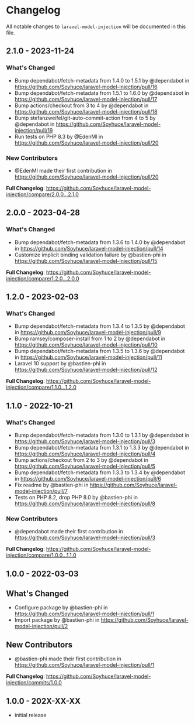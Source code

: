 # Changelog

All notable changes to `laravel-model-injection` will be documented in this file.

## 2.1.0 - 2023-11-24

### What's Changed

- Bump dependabot/fetch-metadata from 1.4.0 to 1.5.1 by @dependabot in https://github.com/Soyhuce/laravel-model-injection/pull/16
- Bump dependabot/fetch-metadata from 1.5.1 to 1.6.0 by @dependabot in https://github.com/Soyhuce/laravel-model-injection/pull/17
- Bump actions/checkout from 3 to 4 by @dependabot in https://github.com/Soyhuce/laravel-model-injection/pull/18
- Bump stefanzweifel/git-auto-commit-action from 4 to 5 by @dependabot in https://github.com/Soyhuce/laravel-model-injection/pull/19
- Run tests on PHP 8.3 by @EdenMl in https://github.com/Soyhuce/laravel-model-injection/pull/20

### New Contributors

- @EdenMl made their first contribution in https://github.com/Soyhuce/laravel-model-injection/pull/20

**Full Changelog**: https://github.com/Soyhuce/laravel-model-injection/compare/2.0.0...2.1.0

## 2.0.0 - 2023-04-28

### What's Changed

- Bump dependabot/fetch-metadata from 1.3.6 to 1.4.0 by @dependabot in https://github.com/Soyhuce/laravel-model-injection/pull/14
- Customize implicit binding validation failure by @bastien-phi in https://github.com/Soyhuce/laravel-model-injection/pull/15

**Full Changelog**: https://github.com/Soyhuce/laravel-model-injection/compare/1.2.0...2.0.0

## 1.2.0 - 2023-02-03

### What's Changed

- Bump dependabot/fetch-metadata from 1.3.4 to 1.3.5 by @dependabot in https://github.com/Soyhuce/laravel-model-injection/pull/9
- Bump ramsey/composer-install from 1 to 2 by @dependabot in https://github.com/Soyhuce/laravel-model-injection/pull/10
- Bump dependabot/fetch-metadata from 1.3.5 to 1.3.6 by @dependabot in https://github.com/Soyhuce/laravel-model-injection/pull/11
- Laravel 10 support by @bastien-phi in https://github.com/Soyhuce/laravel-model-injection/pull/12

**Full Changelog**: https://github.com/Soyhuce/laravel-model-injection/compare/1.1.0...1.2.0

## 1.1.0 - 2022-10-21

### What's Changed

- Bump dependabot/fetch-metadata from 1.3.0 to 1.3.1 by @dependabot in https://github.com/Soyhuce/laravel-model-injection/pull/3
- Bump dependabot/fetch-metadata from 1.3.1 to 1.3.3 by @dependabot in https://github.com/Soyhuce/laravel-model-injection/pull/4
- Bump actions/checkout from 2 to 3 by @dependabot in https://github.com/Soyhuce/laravel-model-injection/pull/5
- Bump dependabot/fetch-metadata from 1.3.3 to 1.3.4 by @dependabot in https://github.com/Soyhuce/laravel-model-injection/pull/6
- Fix readme by @bastien-phi in https://github.com/Soyhuce/laravel-model-injection/pull/7
- Tests on PHP 8.2, drop PHP 8.0 by @bastien-phi in https://github.com/Soyhuce/laravel-model-injection/pull/8

### New Contributors

- @dependabot made their first contribution in https://github.com/Soyhuce/laravel-model-injection/pull/3

**Full Changelog**: https://github.com/Soyhuce/laravel-model-injection/compare/1.0.0...1.1.0

## 1.0.0 - 2022-03-03

## What's Changed

- Configure package by @bastien-phi in https://github.com/Soyhuce/laravel-model-injection/pull/1
- Import package by @bastien-phi in https://github.com/Soyhuce/laravel-model-injection/pull/2

## New Contributors

- @bastien-phi made their first contribution in https://github.com/Soyhuce/laravel-model-injection/pull/1

**Full Changelog**: https://github.com/Soyhuce/laravel-model-injection/commits/1.0.0

## 1.0.0 - 202X-XX-XX

- initial release
